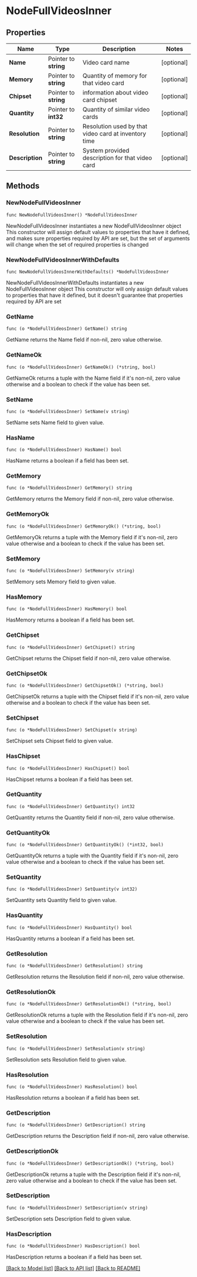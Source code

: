 # NodeFullVideosInner

## Properties

Name | Type | Description | Notes
------------ | ------------- | ------------- | -------------
**Name** | Pointer to **string** | Video card name | [optional] 
**Memory** | Pointer to **string** | Quantity of memory for that video card | [optional] 
**Chipset** | Pointer to **string** | information about video card chipset | [optional] 
**Quantity** | Pointer to **int32** | Quantity of similar video cards | [optional] 
**Resolution** | Pointer to **string** | Resolution used by that video card at inventory time | [optional] 
**Description** | Pointer to **string** | System provided description for that video card | [optional] 

## Methods

### NewNodeFullVideosInner

`func NewNodeFullVideosInner() *NodeFullVideosInner`

NewNodeFullVideosInner instantiates a new NodeFullVideosInner object
This constructor will assign default values to properties that have it defined,
and makes sure properties required by API are set, but the set of arguments
will change when the set of required properties is changed

### NewNodeFullVideosInnerWithDefaults

`func NewNodeFullVideosInnerWithDefaults() *NodeFullVideosInner`

NewNodeFullVideosInnerWithDefaults instantiates a new NodeFullVideosInner object
This constructor will only assign default values to properties that have it defined,
but it doesn't guarantee that properties required by API are set

### GetName

`func (o *NodeFullVideosInner) GetName() string`

GetName returns the Name field if non-nil, zero value otherwise.

### GetNameOk

`func (o *NodeFullVideosInner) GetNameOk() (*string, bool)`

GetNameOk returns a tuple with the Name field if it's non-nil, zero value otherwise
and a boolean to check if the value has been set.

### SetName

`func (o *NodeFullVideosInner) SetName(v string)`

SetName sets Name field to given value.

### HasName

`func (o *NodeFullVideosInner) HasName() bool`

HasName returns a boolean if a field has been set.

### GetMemory

`func (o *NodeFullVideosInner) GetMemory() string`

GetMemory returns the Memory field if non-nil, zero value otherwise.

### GetMemoryOk

`func (o *NodeFullVideosInner) GetMemoryOk() (*string, bool)`

GetMemoryOk returns a tuple with the Memory field if it's non-nil, zero value otherwise
and a boolean to check if the value has been set.

### SetMemory

`func (o *NodeFullVideosInner) SetMemory(v string)`

SetMemory sets Memory field to given value.

### HasMemory

`func (o *NodeFullVideosInner) HasMemory() bool`

HasMemory returns a boolean if a field has been set.

### GetChipset

`func (o *NodeFullVideosInner) GetChipset() string`

GetChipset returns the Chipset field if non-nil, zero value otherwise.

### GetChipsetOk

`func (o *NodeFullVideosInner) GetChipsetOk() (*string, bool)`

GetChipsetOk returns a tuple with the Chipset field if it's non-nil, zero value otherwise
and a boolean to check if the value has been set.

### SetChipset

`func (o *NodeFullVideosInner) SetChipset(v string)`

SetChipset sets Chipset field to given value.

### HasChipset

`func (o *NodeFullVideosInner) HasChipset() bool`

HasChipset returns a boolean if a field has been set.

### GetQuantity

`func (o *NodeFullVideosInner) GetQuantity() int32`

GetQuantity returns the Quantity field if non-nil, zero value otherwise.

### GetQuantityOk

`func (o *NodeFullVideosInner) GetQuantityOk() (*int32, bool)`

GetQuantityOk returns a tuple with the Quantity field if it's non-nil, zero value otherwise
and a boolean to check if the value has been set.

### SetQuantity

`func (o *NodeFullVideosInner) SetQuantity(v int32)`

SetQuantity sets Quantity field to given value.

### HasQuantity

`func (o *NodeFullVideosInner) HasQuantity() bool`

HasQuantity returns a boolean if a field has been set.

### GetResolution

`func (o *NodeFullVideosInner) GetResolution() string`

GetResolution returns the Resolution field if non-nil, zero value otherwise.

### GetResolutionOk

`func (o *NodeFullVideosInner) GetResolutionOk() (*string, bool)`

GetResolutionOk returns a tuple with the Resolution field if it's non-nil, zero value otherwise
and a boolean to check if the value has been set.

### SetResolution

`func (o *NodeFullVideosInner) SetResolution(v string)`

SetResolution sets Resolution field to given value.

### HasResolution

`func (o *NodeFullVideosInner) HasResolution() bool`

HasResolution returns a boolean if a field has been set.

### GetDescription

`func (o *NodeFullVideosInner) GetDescription() string`

GetDescription returns the Description field if non-nil, zero value otherwise.

### GetDescriptionOk

`func (o *NodeFullVideosInner) GetDescriptionOk() (*string, bool)`

GetDescriptionOk returns a tuple with the Description field if it's non-nil, zero value otherwise
and a boolean to check if the value has been set.

### SetDescription

`func (o *NodeFullVideosInner) SetDescription(v string)`

SetDescription sets Description field to given value.

### HasDescription

`func (o *NodeFullVideosInner) HasDescription() bool`

HasDescription returns a boolean if a field has been set.


[[Back to Model list]](../README.md#documentation-for-models) [[Back to API list]](../README.md#documentation-for-api-endpoints) [[Back to README]](../README.md)


